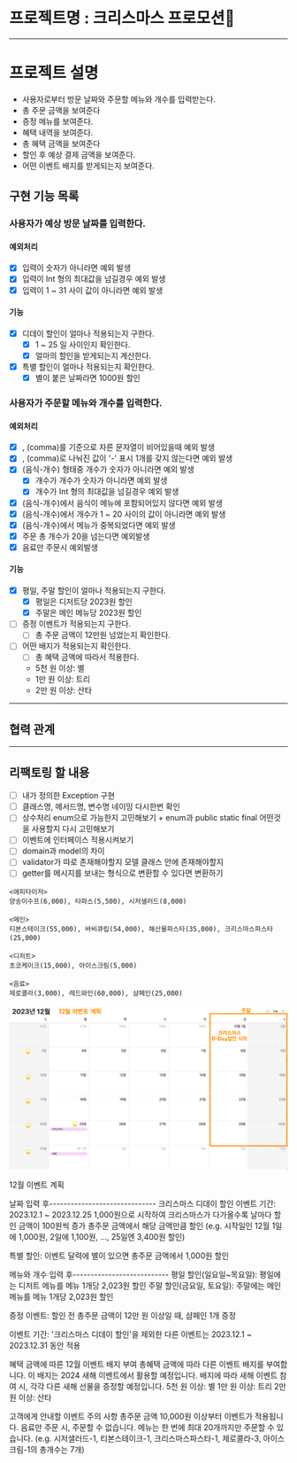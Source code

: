 # 프로젝트명 :  크리스마스 프로모션🎉

---

# 프로젝트 설명

- 사용자로부터 방문 날짜와 주문할 메뉴와 개수를 입력받는다.
- 총 주문 금액을 보여준다
- 증정 메뉴를 보여준다.
- 혜택 내역을 보여준다.
- 총 혜택 금액을 보여준다
- 할인 후 예상 결제 금액을 보여준다.
- 어떤 이벤트 배지를 받게되는지 보여준다.

## 구현 기능 목록

### 사용자가 예상 방문 날짜를 입력한다.

#### 예외처리

- [x] 입력이 숫자가 아니라면 예외 발생
- [x] 입력이 Int 형의 최대값을 넘길경우 예외 발생
- [x] 입력이 1 ~ 31 사이 값이 아니라면 예외 발생

#### 기능

- [x] 디데이 할인이 얼마나 적용되는지 구한다.
    - [x] 1 ~ 25 일 사이인지 확인한다.
    - [x] 얼마의 할인을 받게되는지 계산한다.
- [x] 특별 할인이 얼마나 적용되는지 확인한다.
    - [x] 별이 붙은 날짜라면 1000원 할인

### 사용자가 주문할 메뉴와 개수를 입력한다.

#### 예외처리

- [x] , (comma)를 기준으로 자른 문자열이 비어있을때 예외 발생
- [x] , (comma)로 나눠진 값이 '-' 표시 1개를 갖지 않는다면 예외 발생
- [x] (음식-개수) 형태중 개수가 숫자가 아니라면 예외 발생
    - [x] 개수가 개수가 숫자가 아니라면 예외 발생
    - [x] 개수가 Int 형의 최대값을 넘길경우 예외 발생
- [x] (음식-개수)에서 음식이 메뉴에 포함되어있지 않다면 예외 발생
- [x] (음식-개수)에서 개수가 1 ~ 20 사이의 값이 아니라면 예외 발생
- [x] (음식-개수)에서 메뉴가 중복되었다면 예외 발생
- [x] 주문 총 개수가 20을 넘는다면 예외발생
- [x] 음료만 주문시 예외발생

#### 기능

- [x] 평일, 주말 할인이 얼마나 적용되는지 구한다.
    - [x] 평일은 디저트당 2023원 할인
    - [x] 주말은 메인 메뉴당 2023원 할인
- [ ] 증정 이벤트가 적용되는지 구한다.
    - [ ] 총 주문 금액이 12만원 넘었는지 확인한다.
- [ ] 어떤 배지가 적용되는지 확인한다.
    - [ ] 총 혜택 금액에 따라서 적용한다.
    - 5천 원 이상: 별
    - 1만 원 이상: 트리
    - 2만 원 이상: 산타

---

## 협력 관계

---

## 리팩토링 할 내용

- [ ] 내가 정의한 Exception 구현
- [ ] 클래스명, 메서드명, 변수명 네이밍 다시한번 확인
- [ ] 상수처리 enum으로 가능한지 고민해보기 + enum과 public static final 어떤것을 사용할지 다시 고민해보기
- [ ] 이벤트에 인터페이스 적용시켜보기
- [ ] domain과 model의 차이
- [ ] validator가 따로 존재해야할지 모델 클래스 안에 존재해야할지
- [ ] getter를 메시지를 보내는 형식으로 변환할 수 있다면 변환하기

```
<애피타이저>
양송이수프(6,000), 타파스(5,500), 시저샐러드(8,000)

<메인>
티본스테이크(55,000), 바비큐립(54,000), 해산물파스타(35,000), 크리스마스파스타(25,000)

<디저트>
초코케이크(15,000), 아이스크림(5,000)

<음료>
제로콜라(3,000), 레드와인(60,000), 샴페인(25,000)
```

![](image.png)

12월 이벤트 계획

날짜 입력 후------------------------------
크리스마스 디데이 할인
이벤트 기간: 2023.12.1 ~ 2023.12.25
1,000원으로 시작하여 크리스마스가 다가올수록 날마다 할인 금액이 100원씩 증가
총주문 금액에서 해당 금액만큼 할인
(e.g. 시작일인 12월 1일에 1,000원, 2일에 1,100원, ..., 25일엔 3,400원 할인)

특별 할인: 이벤트 달력에 별이 있으면 총주문 금액에서 1,000원 할인

메뉴와 개수 입력 후---------------------------
평일 할인(일요일~목요일): 평일에는 디저트 메뉴를 메뉴 1개당 2,023원 할인
주말 할인(금요일, 토요일): 주말에는 메인 메뉴를 메뉴 1개당 2,023원 할인

증정 이벤트: 할인 전 총주문 금액이 12만 원 이상일 때, 샴페인 1개 증정

이벤트 기간: '크리스마스 디데이 할인'을 제외한 다른 이벤트는 2023.12.1 ~ 2023.12.31 동안 적용

혜택 금액에 따른 12월 이벤트 배지 부여
총혜택 금액에 따라 다른 이벤트 배지를 부여합니다. 이 배지는 2024 새해 이벤트에서 활용할 예정입니다. 배지에 따라 새해 이벤트 참여 시, 각각 다른 새해 선물을 증정할 예정입니다.
5천 원 이상: 별
1만 원 이상: 트리
2만 원 이상: 산타

고객에게 안내할 이벤트 주의 사항
총주문 금액 10,000원 이상부터 이벤트가 적용됩니다.
음료만 주문 시, 주문할 수 없습니다.
메뉴는 한 번에 최대 20개까지만 주문할 수 있습니다.
(e.g. 시저샐러드-1, 티본스테이크-1, 크리스마스파스타-1, 제로콜라-3, 아이스크림-1의 총개수는 7개)